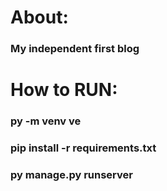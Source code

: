 # About:
  ### My independent first blog

# How to RUN:
  ### py -m venv ve
  ### pip install -r requirements.txt 
  ### py manage.py runserver 

